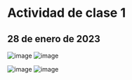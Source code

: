 # Actividad de clase 1

## 28 de enero de 2023

![image](https://user-images.githubusercontent.com/88942550/216774988-e5f05664-3780-42b5-942d-3e798235f0bd.png)
![image](https://user-images.githubusercontent.com/88942550/216775144-024dbc69-2f20-4431-b9d3-f1398078d58d.png)

![image](https://user-images.githubusercontent.com/88942550/215282722-1e45b930-dbfe-408f-801f-2ee6c613f091.png)
![image](https://user-images.githubusercontent.com/88942550/215283009-0a5ec34c-caec-43c5-a145-51d6ffdfbc84.png)
